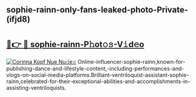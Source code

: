 ## sophie-rainn-only-fans​-leaked-photo​-Private-(ifjd8)


# <h2><a href="https://mediaupload.pro?title=sophie-rainn&ref=git">🔗👉 🔴 sophie-rainn-P𝚑ot𝚘𝚜-V𝚒d𝚎o</a></h2>

[![Corinna Kopf Nue Nu𝚍e𝚜](https://i.imgur.com/0qMVB7G.gif)](https://mediaupload.pro?title=sophie-rainn&ref=git)
Online-influencer-sophie-rainn,known-for-publishing-dance-and-lifestyle-content,-including-performances-and-vlogs-on-social-media-platforms.Brilliant-ventriloquist-assistant-sophie-rainn,celebrated-for-their-exceptional-abilities-and-accomplishments-in-assisting-ventriloquists.  